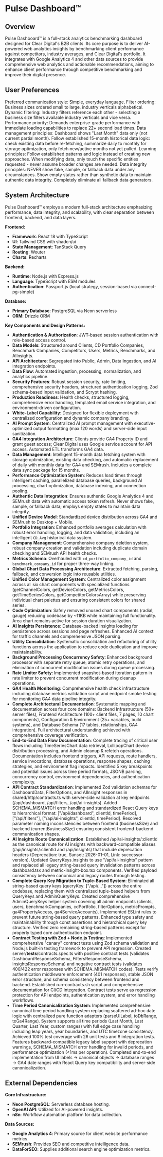 # Pulse Dashboard™

## Overview
Pulse Dashboard™ is a full-stack analytics benchmarking dashboard designed for Clear Digital's B2B clients. Its core purpose is to deliver AI-powered web analytics insights by benchmarking client performance against competitors, industry averages, and Clear Digital's portfolio. It integrates with Google Analytics 4 and other data sources to provide comprehensive web analytics and actionable recommendations, aiming to enhance client performance through competitive benchmarking and improve their digital presence.

## User Preferences
Preferred communication style: Simple, everyday language.
Filter ordering: Business sizes ordered small to large, industry verticals alphabetical.
Dynamic filtering: Industry filters reference each other - selecting a business size filters available industry verticals and vice versa.
Performance priority: Demands enterprise-grade performance with immediate loading capabilities to replace 22+ second load times.
Data management principles: Dashboard shows "Last Month" data only (not current partial month). Follow established 15-month historical data logic: check existing data before re-fetching, summarize daily to monthly for storage optimization, only fetch new/active months not yet pulled.
Learning principles: Follow established patterns and logic instead of creating new approaches. When modifying data, only touch the specific entities requested - never assume broader changes are needed.
Data integrity principles: NEVER show fake, sample, or fallback data under any circumstances. Show empty states rather than synthetic data to maintain authentic data integrity. Completely eliminate all fallback data generators.

## System Architecture
Pulse Dashboard™ employs a modern full-stack architecture emphasizing performance, data integrity, and scalability, with clear separation between frontend, backend, and data layers.

**Frontend:**
- **Framework**: React 18 with TypeScript
- **UI**: Tailwind CSS with shadcn/ui
- **State Management**: TanStack Query
- **Routing**: Wouter
- **Charts**: Recharts

**Backend:**
- **Runtime**: Node.js with Express.js
- **Language**: TypeScript with ESM modules
- **Authentication**: Passport.js (local strategy, session-based via connect-pg-simple)

**Database:**
- **Primary Database**: PostgreSQL via Neon serverless
- **ORM**: Drizzle ORM

**Key Components and Design Patterns:**
- **Authentication & Authorization**: JWT-based session authentication with role-based access control.
- **Data Models**: Structured around Clients, CD Portfolio Companies, Benchmark Companies, Competitors, Users, Metrics, Benchmarks, and AIInsights.
- **API Architecture**: Segregated into Public, Admin, Data Ingestion, and AI Integration endpoints.
- **Data Flow**: Automated ingestion, processing, normalization, and analytics pipeline.
- **Security Features**: Robust session security, rate limiting, comprehensive security headers, structured authentication logging, Zod schema-based input validation, and Scrypt hashing.
- **Production Readiness**: Health checks, structured logging, comprehensive error handling, templated email service integration, and environment-driven configuration.
- **White-Label Capability**: Designed for flexible deployment with centralized configuration and dynamic company branding.
- **AI Prompt System**: Centralized AI prompt management with executive-optimized output formatting (max 120 words) and server-side input sanitization.
- **GA4 Integration Architecture**: Clients provide GA4 Property ID and grant guest access; Clear Digital uses Google service account for API access. Automated ETL transforms GA4 data.
- **Data Management**: Intelligent 15-month data fetching system with storage optimization, existing data checking, and automatic replacement of daily with monthly data for GA4 and SEMrush. Includes a complete data sync package for 15 months.
- **Performance Optimization System**: Reduces load times through intelligent caching, parallelized database queries, background AI processing, chart optimization, database indexing, and connection pooling.
- **Authentic Data Integration**: Ensures authentic Google Analytics 4 and SEMrush data with automatic access token refresh. Never shows fake, sample, or fallback data; employs empty states to maintain data integrity.
- **Unified Device Model**: Standardized device distribution across GA4 and SEMrush to Desktop + Mobile.
- **Portfolio Integration**: Enhanced portfolio averages calculation with robust error handling, logging, and data validation, including an intelligent `CD_Avg` historical data system.
- **Company Management**: Comprehensive company deletion system, robust company creation and validation including duplicate domain checking and SEMrush API health checks.
- **Metrics Schema**: Overhauled with `cd_portfolio_company_id` and `benchmark_company_id` for proper three-way linking.
- **Global Chart Data Processing Architecture**: Extracted fetching, parsing, fallback, and conversion logic into reusable utilities.
- **Unified Color Management System**: Centralized color assignment across all six chart components with specialized functions (getChannelColors, getDeviceColors, getMetricsColors, getTimeSeriesColors, getCompetitorColorsArray) while preserving individual chart palettes and ensuring consistent colors for shared series.
- **Code Optimization**: Safely removed unused chart components (radial, gauge) reducing codebase by ~11KB while maintaining full functionality. Area chart remains active for session duration visualization.
- **AI Insights Persistence**: Database-backed insights loading for persistence across sessions and page refreshes. Enhanced AI context for traffic channels and comprehensive JSON parsing.
- **Utility Consolidation**: Systematic consolidation and refactoring of utility functions across the application to reduce code duplication and improve maintainability.
- **Background Processing Concurrency Safety**: Enhanced background processor with separate retry queue, atomic retry operations, and elimination of concurrent modification issues during queue processing.
- **Rate Limiter Safety**: Implemented snapshot-based iteration pattern in rate limiter to prevent concurrent modification during cleanup operations.
- **GA4 Health Monitoring**: Comprehensive health check infrastructure including database metrics validation script and endpoint smoke testing for monitoring GA4 data pipeline integrity.
- **Complete Architectural Documentation**: Systematic mapping and documentation across four core domains: Backend Infrastructure (50+ server files), Frontend Architecture (100+ client files, 7 pages, 10 chart components), Configuration & Environment (25+ variables, build systems), and Database Schema (17 tables, relationships, GA4 integration). Full architectural understanding achieved with comprehensive coverage verification.
- **End-to-End Data Flow Documentation**: Complete tracing of critical user flows including TimeSeriesChart data retrieval, LollipopChart device distribution processing, and Admin cleanup & refetch operations. Documentation includes frontend triggers, API requests, route handlers, service invocations, database operations, response shapes, caching strategies, and environment flag impacts. Identified 5 key breakpoints and potential issues across time period formats, JSONB parsing, concurrency control, environment dependencies, and authentication complexity.
- **API Contract Standardization**: Implemented Zod validation schemas for DashboardData, FilterOptions, and AIInsight responses in shared/http/contracts.ts with server-side validation at key endpoints (/api/dashboard, /api/filters, /api/ai-insights). Added SCHEMA_MISMATCH error handling and standardized React Query keys to hierarchical format: ["/api/dashboard", clientId, timePeriod], ["/api/filters"], ["/api/ai-insights", clientId, timePeriod]. Resolved parameter naming inconsistencies between frontend (businessSize) and backend (currentBusinessSize) ensuring consistent frontend-backend communication shapes.
- **AI Insights Route Canonicalization**: Established /api/ai-insights/:clientId as the canonical route for AI insights with backward-compatible aliases (/api/insights/:clientId and /api/insights) that include deprecation headers (Deprecation: true, Sunset: 2026-01-01, Link: successor-version). Updated QueryKeys.insights to use "/api/ai-insights" pattern and replaced all legacy string-based query invalidation patterns across dashboard.tsx and metric-insight-box.tsx components. Verified payload consistency between canonical and legacy routes through testing.
- **Complete Query Key Migration to Tuple-Based System**: Eliminated all string-based query keys (queryKey: ["/api/..."]) across the entire codebase, replacing them with centralized tuple-based helpers from QueryKeys and AdminQueryKeys. Created comprehensive AdminQueryKeys helper system covering all admin endpoints (clients, users, benchmarkCompanies, cdPortfolio, filterOptions, metricPrompts, ga4PropertyAccess, ga4ServiceAccounts). Implemented ESLint rules to prevent future string-based query patterns. Enhanced type safety and maintainability through const assertions and hierarchical query key structure. Verified zero remaining string-based patterns except for properly typed core authentication endpoint.
- **Contract Testing with Zod + Node.js Testing**: Implemented comprehensive "canary" contract tests using Zod schema validation and Node.js built-in testing framework to prevent API regression. Created server/__tests__/contracts.spec.ts with positive contract tests (validates DashboardResponseSchema, FiltersResponseSchema, InsightsResponseSchema) and negative contract tests (validates 400/422 error responses with SCHEMA_MISMATCH codes). Tests verify authentication middleware enforcement (401 responses), stable JSON error structure, and schema consistency between frontend and backend. Established run-contracts.sh script and comprehensive documentation for CI/CD integration. Contract tests serve as regression protection for API endpoints, authentication system, and error handling workflows.
- **Time Period Canonicalization System**: Implemented comprehensive canonical time period handling system replacing scattered ad-hoc date logic with centralized pure function adapters (parseUILabel, toDbRange, toGa4Range). System supports all time periods (Last Month, Last Quarter, Last Year, custom ranges) with full edge case handling including leap years, year boundaries, and UTC timezone consistency. Achieved 100% test coverage with 26 unit tests and 8 integration tests. Features backward-compatible legacy label support with deprecation warnings, SCHEMA_MISMATCH error handling for invalid periods, and performance optimization (<1ms per operation). Completed end-to-end implementation from UI labels → canonical objects → database ranges → GA4 date ranges with React Query key compatibility and server-side canonicalization.

## External Dependencies
**Core Infrastructure:**
- **Neon PostgreSQL**: Serverless database hosting.
- **OpenAI API**: Utilized for AI-powered insights.
- **n8n**: Workflow automation platform for data collection.

**Data Sources:**
- **Google Analytics 4**: Primary source for client website performance metrics.
- **SEMrush**: Provides SEO and competitive intelligence data.
- **DataForSEO**: Supplies additional search engine optimization metrics.
